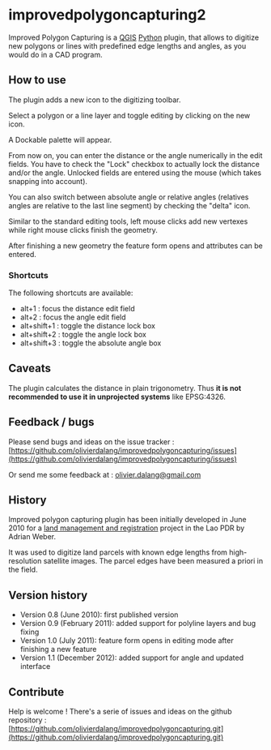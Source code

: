 # improvedpolygoncapturing2 #

Improved Polygon Capturing is a [QGIS](http://www.qgis.org) [Python](http://www.python.org) plugin, that allows to digitize new polygons or lines with predefined edge lengths and angles, as you would do in a CAD program.


## How to use ##

The plugin adds a new icon to the digitizing toolbar.

Select a polygon or a line layer and toggle editing by clicking on the new icon.

A Dockable palette will appear.

From now on, you can enter the distance or the angle numerically in the edit fields. You have to check the "Lock" checkbox to actually lock the distance and/or the angle. Unlocked fields are entered using the mouse (which takes snapping into account).

You can also switch between absolute angle or relative angles (relatives angles are relative to the last line segment) by checking the "delta" icon.

Similar to the standard editing tools, left mouse clicks add new vertexes while right mouse clicks finish the geometry.

After finishing a new geometry the feature form opens and attributes can be entered.

### Shortcuts ###

The following shortcuts are available:

- alt+1 : focus the distance edit field
- alt+2 : focus the angle edit field
- alt+shift+1 : toggle the distance lock box
- alt+shift+2 : toggle the angle lock box
- alt+shift+3 : toggle the absolute angle box


## Caveats ##

The plugin calculates the distance in plain trigonometry. Thus **it is not recommended to use it in unprojected systems** like EPSG:4326.


## Feedback / bugs ##

Please send bugs and ideas on the issue tracker : [https://github.com/olivierdalang/improvedpolygoncapturing/issues](https://github.com/olivierdalang/improvedpolygoncapturing/issues)

Or send me some feedback at : olivier.dalang@gmail.com


## History ##

Improved polygon capturing plugin has been initially developed in June 2010 for a [land management and registration](http://www.gtz.de/en/weltweit/asien-pazifik/30296.htm) project in the Lao PDR by Adrian Weber.

It was used to digitize land parcels with known edge lengths from high-resolution satellite images. The parcel edges have been measured a priori in the field.


## Version history ##

- Version 0.8 (June 2010): first published version
- Version 0.9 (February 2011): added support for polyline layers and bug fixing
- Version 1.0 (July 2011): feature form opens in editing mode after finishing a new feature
- Version 1.1 (December 2012): added support for angle and updated interface

## Contribute ##

Help is welcome ! There's a serie of issues and ideas on the github repository : [https://github.com/olivierdalang/improvedpolygoncapturing.git](https://github.com/olivierdalang/improvedpolygoncapturing.git)

